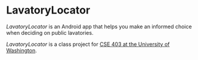 # LavatoryLocator

*LavatoryLocator* is an Android app that helps you make an informed choice when deciding on public lavatories.

*LavatoryLocator* is a class project for [CSE 403 at the University of Washington](http://www.cs.washington.edu/education/courses/cse403/13sp/).
